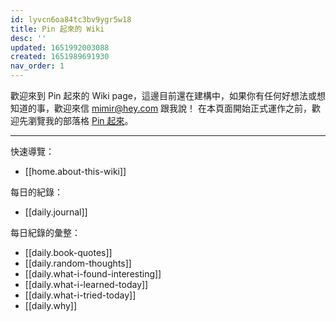 ```yaml
---
id: lyvcn6oa84tc3bv9ygr5w18
title: Pin 起來的 Wiki
desc: ''
updated: 1651992003088
created: 1651989691930
nav_order: 1
---
```


歡迎來到 Pin 起來的 Wiki page，這邊目前還在建構中，如果你有任何好想法或想知道的事，歡迎來信 mimir@hey.com 跟我說！
在本頁面開始正式運作之前，歡迎先瀏覽我的部落格 [Pin 起來](https://pinchlime.com)。

---

快速導覽：
- [[home.about-this-wiki]]

每日的紀錄：
- [[daily.journal]]

每日紀錄的彙整：
- [[daily.book-quotes]]
- [[daily.random-thoughts]]
- [[daily.what-i-found-interesting]]
- [[daily.what-i-learned-today]]
- [[daily.what-i-tried-today]]
- [[daily.why]]
